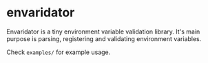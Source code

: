 # envaridator

Envaridator is a tiny environment variable validation library. It's main purpose is
parsing, registering and validating environment variables.

Check `examples/` for example usage.